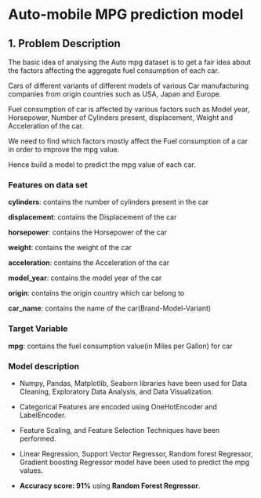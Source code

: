 # Auto-mobile MPG prediction model

## 1. Problem Description

The basic idea of analysing the Auto mpg dataset is to get a fair idea about the factors affecting the aggregate fuel consumption of each car.

Cars of different variants of different models of various Car manufacturing companies from origin countries such as USA, Japan and Europe.

Fuel consumption of car is affected by various factors such as Model year, Horsepower, Number of Cylinders present, displacement, Weight and Acceleration of the car.

We need to find which factors mostly affect the Fuel consumption of a car in order to improve the mpg value.

Hence build a model to predict the mpg value of each car.

### Features on data set

**cylinders**: contains the number of cylinders present in the car

**displacement**: contains the Displacement of the car

**horsepower**: contains the Horsepower of the car

**weight**: contains the weight of the car

**acceleration**: contains the Acceleration of the car

**model_year**: contains the model year of the car

**origin**: contains the origin country which car belong to

**car_name**: contains the name of the car(Brand-Model-Variant)
### Target Variable

**mpg**: contains the fuel consumption value(in Miles per Gallon) for car
### Model description

- Numpy, Pandas, Matplotlib, Seaborn libraries have been used for Data Cleaning, Exploratory Data Analysis, and Data Visualization.

- Categorical Features are encoded using OneHotEncoder and LabelEncoder.

- Feature Scaling, and Feature Selection Techniques have been performed.

- Linear Regression, Support Vector Regressor, Random forest Regressor, Gradient boosting Regressor model have been used to predict the mpg values.

- **Accuracy score: 91%** using **Random Forest Regressor**.
